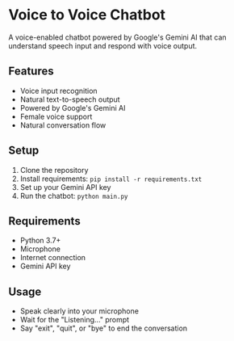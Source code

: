 # Voice to Voice Chatbot

A voice-enabled chatbot powered by Google's Gemini AI that can understand speech input and respond with voice output.

## Features
- Voice input recognition
- Natural text-to-speech output
- Powered by Google's Gemini AI
- Female voice support
- Natural conversation flow

## Setup
1. Clone the repository
2. Install requirements: `pip install -r requirements.txt`
3. Set up your Gemini API key
4. Run the chatbot: `python main.py`

## Requirements
- Python 3.7+
- Microphone
- Internet connection
- Gemini API key

## Usage
- Speak clearly into your microphone
- Wait for the "Listening..." prompt
- Say "exit", "quit", or "bye" to end the conversation
